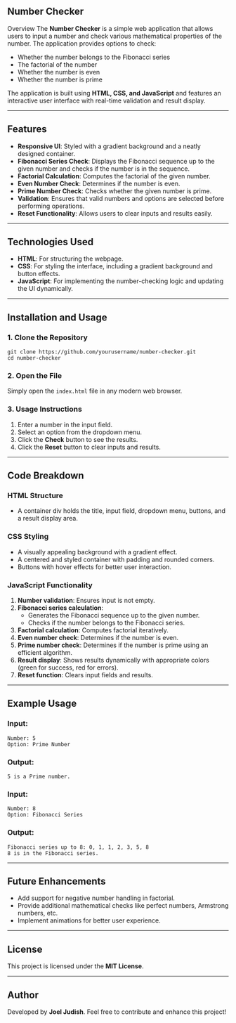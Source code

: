 ## Number Checker

Overview
The **Number Checker** is a simple web application that allows users to input a number and check various mathematical properties of the number. The application provides options to check:

- Whether the number belongs to the Fibonacci series
- The factorial of the number
- Whether the number is even
- Whether the number is prime

The application is built using **HTML, CSS, and JavaScript** and features an interactive user interface with real-time validation and result display.

---

## Features
- **Responsive UI**: Styled with a gradient background and a neatly designed container.
- **Fibonacci Series Check**: Displays the Fibonacci sequence up to the given number and checks if the number is in the sequence.
- **Factorial Calculation**: Computes the factorial of the given number.
- **Even Number Check**: Determines if the number is even.
- **Prime Number Check**: Checks whether the given number is prime.
- **Validation**: Ensures that valid numbers and options are selected before performing operations.
- **Reset Functionality**: Allows users to clear inputs and results easily.

---

## Technologies Used
- **HTML**: For structuring the webpage.
- **CSS**: For styling the interface, including a gradient background and button effects.
- **JavaScript**: For implementing the number-checking logic and updating the UI dynamically.

---

## Installation and Usage
### 1. Clone the Repository
```
git clone https://github.com/yourusername/number-checker.git
cd number-checker
```

### 2. Open the File
Simply open the `index.html` file in any modern web browser.

### 3. Usage Instructions
1. Enter a number in the input field.
2. Select an option from the dropdown menu.
3. Click the **Check** button to see the results.
4. Click the **Reset** button to clear inputs and results.

---

## Code Breakdown
### **HTML Structure**
- A container div holds the title, input field, dropdown menu, buttons, and a result display area.

### **CSS Styling**
- A visually appealing background with a gradient effect.
- A centered and styled container with padding and rounded corners.
- Buttons with hover effects for better user interaction.

### **JavaScript Functionality**
1. **Number validation**: Ensures input is not empty.
2. **Fibonacci series calculation**:
   - Generates the Fibonacci sequence up to the given number.
   - Checks if the number belongs to the Fibonacci series.
3. **Factorial calculation**: Computes factorial iteratively.
4. **Even number check**: Determines if the number is even.
5. **Prime number check**: Determines if the number is prime using an efficient algorithm.
6. **Result display**: Shows results dynamically with appropriate colors (green for success, red for errors).
7. **Reset function**: Clears input fields and results.

---

## Example Usage
### Input:
```
Number: 5
Option: Prime Number
```
### Output:
```
5 is a Prime number.
```

### Input:
```
Number: 8
Option: Fibonacci Series
```
### Output:
```
Fibonacci series up to 8: 0, 1, 1, 2, 3, 5, 8
8 is in the Fibonacci series.
```

---

## Future Enhancements
- Add support for negative number handling in factorial.
- Provide additional mathematical checks like perfect numbers, Armstrong numbers, etc.
- Implement animations for better user experience.

---

## License
This project is licensed under the **MIT License**.

---

## Author
Developed by **Joel Judish**. Feel free to contribute and enhance this project!

